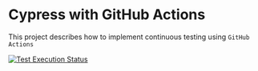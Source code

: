 # Cypress with GitHub Actions
 This project describes how to implement continuous testing using `GitHub Actions`

[![Test Execution Status](https://github.com/ghoshasish99/Cypress-GitHubActions/workflows/TestExecution/badge.svg)](https://github.com/ghoshasish99/Cypress-GitHubActions/actions)
